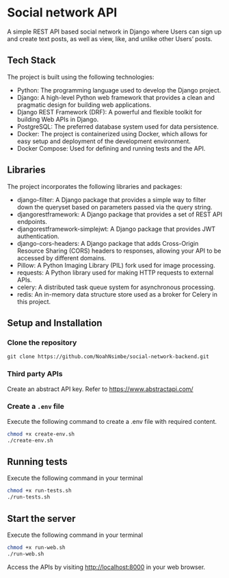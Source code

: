 # Social network API

A simple REST API based social network in Django where Users can sign up and create text posts, as well as view, like, and unlike other Users’ posts.

## Tech Stack

The project is built using the following technologies:

- Python: The programming language used to develop the Django project.
- Django: A high-level Python web framework that provides a clean and pragmatic design for building web applications.
- Django REST Framework (DRF): A powerful and flexible toolkit for building Web APIs in Django.
- PostgreSQL: The preferred database system used for data persistence.
- Docker: The project is containerized using Docker, which allows for easy setup and deployment of the development environment.
- Docker Compose: Used for defining and running tests and the API.

## Libraries

The project incorporates the following libraries and packages:

- django-filter: A Django package that provides a simple way to filter down the queryset based on parameters passed via the query string.
- djangorestframework: A Django package that provides a set of REST API endpoints.
- djangorestframework-simplejwt: A Django package that provides JWT authentication.
- django-cors-headers: A Django package that adds Cross-Origin Resource Sharing (CORS) headers to responses, allowing your API to be accessed by different domains.
- Pillow: A Python Imaging Library (PIL) fork used for image processing.
- requests: A Python library used for making HTTP requests to external APIs.
- celery: A distributed task queue system for asynchronous processing.
- redis: An in-memory data structure store used as a broker for Celery in this project.

## Setup and Installation

### Clone the repository

```shell
git clone https://github.com/NoahNsimbe/social-network-backend.git
```

### Third party APIs

Create an abstract API key. Refer to <https://www.abstractapi.com/>

### Create a `.env` file

Execute the following command to create a .env file with required content.

```bash
chmod +x create-env.sh
./create-env.sh
```

## Running tests

Execute the following command in your terminal

```bash
chmod +x run-tests.sh
./run-tests.sh
```

## Start the server

Execute the following command in your terminal

```bash
chmod +x run-web.sh
./run-web.sh
```

Access the APIs by visiting <http://localhost:8000> in your web browser.
